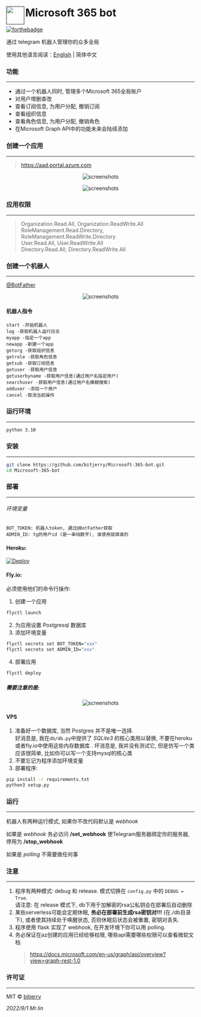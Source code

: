 # <a href=""><img src="https://cdn.jsdelivr.net/gh/bitjerry/Microsoft-365-bot@main/img/4.ico" align="left" height="48" width="48" ></a> Microsoft 365 bot


[![forthebadge](https://forthebadge.com/images/badges/made-with-python.svg)](https://forthebadge.com)

通过 telegram 机器人管理你的众多全局

使用其他语言阅读：[English](/README.md) | 简体中文

### 功能

---
- 通过一个机器人同时, 管理多个Microsoft 365全局账户
- 对用户增删查改
- 查看订阅信息, 为用户分配, 撤销订阅
- 查看组织信息
- 查看角色信息, 为用户分配, 撤销角色
- 在Microsoft Graph API中的功能未来会陆续添加

### 创建一个应用

---
>https://aad.portal.azure.com

<p align="center"><img src="https://cdn.jsdelivr.net/gh/bitjerry/Microsoft-365-bot@main/img/1.png" alt="screenshots"></p>
<p align="center"><img src="https://cdn.jsdelivr.net/gh/bitjerry/Microsoft-365-bot@main/img/2.png" alt="screenshots"></p>

### 应用权限

---
> Organization.Read.All, Organization.ReadWrite.All  
> RoleManagement.Read.Directory, RoleManagement.ReadWrite.Directory  
> User.Read.All, User.ReadWrite.All  
> Directory.Read.All, Directory.ReadWrite.All

### 创建一个机器人

---
<a href="https://t.me/BotFather">@BotFather</a>

<p align="center"><img src="https://cdn.jsdelivr.net/gh/bitjerry/Microsoft-365-bot@main/img/3.png" alt="screenshots"></p>


#### 机器人指令
```
start -开始机器人
log -获取机器人运行日志
myapp -指定一个app
newapp -新建一个app
getorg -获取组织信息
getrole -获取角色信息
getsub -获取订阅信息
getuser -获取用户信息
getuserbyname -获取用户信息(通过用户名指定用户)
searchuser -获取用户信息(通过用户名模糊搜索)
adduser -添加一个用户
cancel -取消当前操作
```


### 运行环境

---
```bash
python 3.10
```

### 安装

---
```bash
git clone https://github.com/bitjerry/Microsoft-365-bot.git
cd Microsoft-365-bot
```

### 部署

---
###### 环境变量
   ```
   BOT_TOKEN: 机器人token, 通过@BotFather获取
   ADMIN_ID: tg的用户id (是一串纯数字), 谁使用就填谁的
   ```

#### Heroku: 

[![Deploy](https://www.herokucdn.com/deploy/button.svg)](https://heroku.com/deploy)

#### Fly.io: 
必须使用他们的命令行操作:

1. 创建一个应用
```bash
flyctl launch
```
2. 为应用设置 Postgresql 数据库
3. 添加环境变量
```bash
flyctl secrets set BOT_TOKEN="xxx"
flyctl secrets set ADMIN_ID="xxx"
```
4. 部署应用
```bash
flyctl deploy
```

##### 需要注意的是:

<p align="center"><img src="https://cdn.jsdelivr.net/gh/bitjerry/Microsoft-365-bot@main/img/5.png" alt="screenshots"></p>


#### VPS

1. 准备好一个数据库, 当然 Postgres 并不是唯一选择.  
   好消息是, 我在`db/db.py`中提供了 *SQLite3* 的核心类用以替换, 不要在heroku或者fly.io中使用这些内存数据库  .
   坏消息是, 我并没有测试它, 但是仿写一个类应该很简单, 比如你可以写一个支持mysql的核心类
2. 不要忘记为程序添加环境变量
3. 部署程序:
```bash
pip install -r requirements.txt
python3 setup.py
```

### 运行

---
机器人有两种运行模式, 如果你不改代码默认是 *webhook*


如果是 *webhook* 务必访问 **/set_webhook** 使Telegram服务器绑定你的服务器, 
停用为 **/stop_webhook**  


如果是 *polling* 不需要做任何事


### 注意

---
1. 程序有两种模式: debug 和 release. 模式切换在 `config.py` 中的 `DEBUG = True`.  
   请注意: 在 release 模式下, db下用于加解密的rsa公私钥会在部署后自动删除
2. 某些serverless可能会定期休眠, **务必在部署前生成rsa密钥对!!!** (在./db目录下), 
   或者使其持续处于唤醒状态, 否则休眠后状态会被重置, 密钥对丢失.
3. 程序使用 flask 实现了 webhook, 在开发环境下你可以用 polling.
4. 务必保证在az创建的应用已经给够权限, 哪些api需要哪些权限可以查看微软文档
   >https://docs.microsoft.com/en-us/graph/api/overview?view=graph-rest-1.0

### 许可证

---
MIT © [bitjerry](/LICENSE)
  
*2022/9/1*
*Mr.lin*
